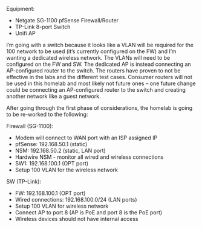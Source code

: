 Equipment:
-	Netgate SG-1100 pfSense Firewall/Router
-	TP-Link 8-port Switch 
-	Unifi AP

I’m going with a switch because it looks like a VLAN will be required for the 100 network to be used (it’s currently configured on the FW) and I’m wanting a dedicated wireless network. The VLANs will need to be configured on the FW and SW. The dedicated AP is instead connecting an AP-configured router to the switch. The routers have proven to not be effective in the labs and the different test cases. Consumer routers will not be used in this homelab and most likely not future ones – one future change could be connecting an AP-configured router to the switch and creating another network like a guest network.

After going through the first phase of considerations, the homelab is going to be re-worked to the following:



Firewall (SG-1100):
-	Modem will connect to WAN port with an ISP assigned IP
-	pfSense: 192.168.50.1 (static)
-	NSM: 192.168.50.2 (static, LAN port)
-	Hardwire NSM - monitor all wired and wireless connections
-	SW1: 192.168.100.1 (OPT port)
-	Setup 100 VLAN for the wireless network

SW (TP-Link):
-	FW: 192.168.100.1 (OPT port)
-	Wired connections: 192.168.100.0/24 (LAN ports)
-	Setup 100 VLAN for wireless network
-	Connect AP to port 8 (AP is PoE and port 8 is the PoE port)
-	Wireless devices should not have internal access

